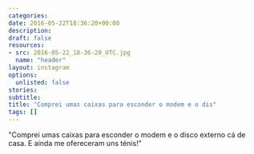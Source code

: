 ```yaml
---
categories:
date: 2016-05-22T18:36:20+00:00
description:
draft: false
resources:
- src: 2016-05-22_18-36-20_UTC.jpg
  name: "header"
layout: instagram
options:
  unlisted: false
stories:
subtitle:
title: "Comprei umas caixas para esconder o modem e o dis"
tags: []
---
```


"Comprei umas caixas para esconder o modem e o disco externo cá de casa. E ainda me ofereceram uns ténis!"
